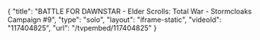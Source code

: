 {
    "title": "BATTLE FOR DAWNSTAR - Elder Scrolls: Total War - Stormcloaks Campaign #9",
    "type": "solo",
    "layout": "iframe-static",
    "videoId": "117404825",
    "url": "\/tvpembed\/117404825"
}
